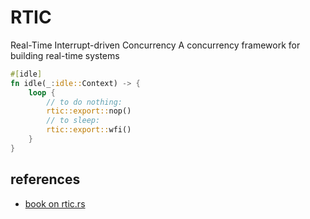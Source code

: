 # RTIC

Real-Time Interrupt-driven Concurrency
A concurrency framework for building real-time systems

```rust
#[idle]
fn idle(_:idle::Context) -> {
    loop {
        // to do nothing: 
        rtic::export::nop()
        // to sleep: 
        rtic::export::wfi()
    }
}
```


## references

- [book on rtic.rs](https://rtic.rs/1/book/en/preface.html)